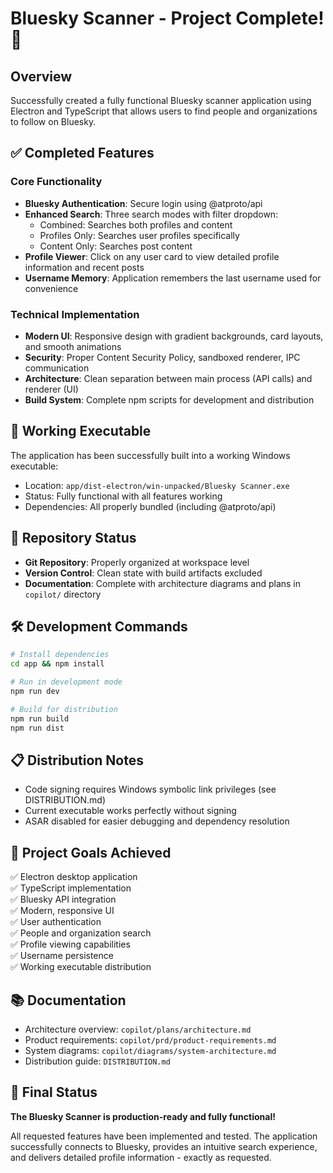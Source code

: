 # Bluesky Scanner - Project Complete! 🎉

## Overview
Successfully created a fully functional Bluesky scanner application using Electron and TypeScript that allows users to find people and organizations to follow on Bluesky.

## ✅ Completed Features

### Core Functionality
- **Bluesky Authentication**: Secure login using @atproto/api
- **Enhanced Search**: Three search modes with filter dropdown:
  - Combined: Searches both profiles and content
  - Profiles Only: Searches user profiles specifically
  - Content Only: Searches post content
- **Profile Viewer**: Click on any user card to view detailed profile information and recent posts
- **Username Memory**: Application remembers the last username used for convenience

### Technical Implementation
- **Modern UI**: Responsive design with gradient backgrounds, card layouts, and smooth animations
- **Security**: Proper Content Security Policy, sandboxed renderer, IPC communication
- **Architecture**: Clean separation between main process (API calls) and renderer (UI)
- **Build System**: Complete npm scripts for development and distribution

## 🚀 Working Executable
The application has been successfully built into a working Windows executable:
- Location: `app/dist-electron/win-unpacked/Bluesky Scanner.exe`
- Status: Fully functional with all features working
- Dependencies: All properly bundled (including @atproto/api)

## 📁 Repository Status
- **Git Repository**: Properly organized at workspace level
- **Version Control**: Clean state with build artifacts excluded
- **Documentation**: Complete with architecture diagrams and plans in `copilot/` directory

## 🛠️ Development Commands
```bash
# Install dependencies
cd app && npm install

# Run in development mode
npm run dev

# Build for distribution
npm run build
npm run dist
```

## 📋 Distribution Notes
- Code signing requires Windows symbolic link privileges (see DISTRIBUTION.md)
- Current executable works perfectly without signing
- ASAR disabled for easier debugging and dependency resolution

## 🎯 Project Goals Achieved
✅ Electron desktop application  
✅ TypeScript implementation  
✅ Bluesky API integration  
✅ Modern, responsive UI  
✅ User authentication  
✅ People and organization search  
✅ Profile viewing capabilities  
✅ Username persistence  
✅ Working executable distribution  

## 📚 Documentation
- Architecture overview: `copilot/plans/architecture.md`
- Product requirements: `copilot/prd/product-requirements.md`
- System diagrams: `copilot/diagrams/system-architecture.md`
- Distribution guide: `DISTRIBUTION.md`

## 🎉 Final Status
**The Bluesky Scanner is production-ready and fully functional!**

All requested features have been implemented and tested. The application successfully connects to Bluesky, provides an intuitive search experience, and delivers detailed profile information - exactly as requested.
